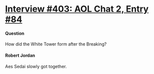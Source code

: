 # [Interview #403: AOL Chat 2, Entry #84](https://www.theoryland.com/intvmain.php?i=403#84)

#### Question

How did the White Tower form after the Breaking?

#### Robert Jordan

Aes Sedai slowly got together.


